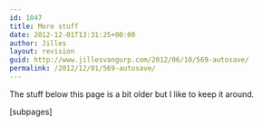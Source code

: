 ```yaml
---
id: 1047
title: More stuff
date: 2012-12-01T13:31:25+00:00
author: Jilles
layout: revision
guid: http://www.jillesvangurp.com/2012/06/10/569-autosave/
permalink: /2012/12/01/569-autosave/
---
```

The stuff below this page is a bit older but I like to keep it around.

[subpages]